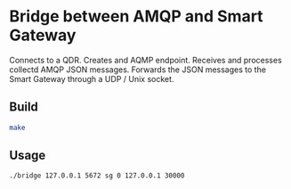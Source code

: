 # Bridge between AMQP and Smart Gateway

Connects to a QDR.  Creates and AQMP endpoint. Receives and processes collectd AMQP JSON messages.  Forwards the JSON messages to the Smart Gateway through a UDP / Unix socket.

## Build

```bash
make
```

## Usage

```bash
./bridge 127.0.0.1 5672 sg 0 127.0.0.1 30000
```
